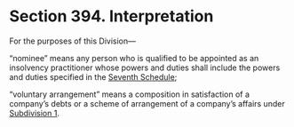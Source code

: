 # Section 394. Interpretation

For the purposes of this Division—

“nominee” means any person who is qualified to be appointed as an insolvency practitioner whose powers and duties shall include the powers and duties specified in the [Seventh Schedule](../../part-5-miscellaneous/division-4-saving-and-transitional/section-620.-repeal-and-savings/seventh-schedule.md);

“voluntary arrangement” means a composition in satisfaction of a company’s debts or a scheme of arrangement of a company’s affairs under [Subdivision 1](subdivision-1-corporate-voluntary-arrangement/).


